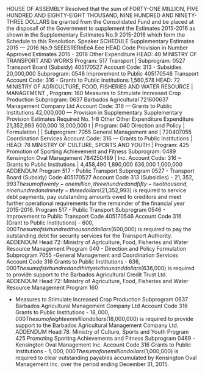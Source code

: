 HOUSE OF ASSEMBLY
Resolved that the sum of FORTY-ONE MILLION, FIVE HUNDRED AND EIGHTY-EIGHT THOUSAND, NINE HUNDRED AND NINETY-THREE DOLLARS be granted from the Consolidated Fund and be placed at the disposal! of the Government to supplement the Estimates 2015-2016 as shown in the Supplementary Estimates No.9 2015-2016 which form the Schedule to this Resolution.
Speaker
SCHEDULE
Supplementary Estimates 2015 — 2016 No.9
SEEESRERnEeA Eee
HEAD Code Provision in Number Approved Estimates 2015 - 2016 Other Expenditure HEAD: 40 MINISTRY OF TRANSPORT AND WORKS Program: 517 Transport | Subprogram: 0527 Transport Board (Subsidy) 405170527 Account Code: 313 - Subsidies 20,000,000 Subprogram: 0546 Improvement to Public 405170546 Transport Account Code: 316 - Grants to Public Institutions 1,560,578 HEAD: 72 MINISTRY OF AGRICULTURE, FOOD, FISHERIES AND WATER RESOURCE | MANAGEMENT , Program: 160 Measures to Stimulate Increased Crop Production Subprogram: 0637 Barbados Agricultural 721600637 Management Company Ltd Account Code: 316 — Grants to Public Institutions 42,000,000 —
Provision in Supplementary Supplementary Provision Estimates Required No. 1-8
Other Other Expenditure Expenditure
21,352,993
600,000
18,000,000
t
| Program: 040 Direction and Policy | Formulation | | Subprogram: 7055 General Management and | 720407055 Coordination Services Account Code: 316 — Grants to Public Institutions | HEAD: 78 MINISTRY OF CULTURE, SPORTS AND YOUTH | Program: 425 Promotion of Sporting Achievement and Fitness Subprogram: 0489 Kensington Oval Management 784250489 | Inc. Account Code: 316 ~ Grants to Public Institutions | 4,458,490 1,890,000
636,000
1,000,000
ADDENDUM
Program 517 - Public Transport Subprogram 0527 - Transport Board (Subsidy) Code 405170527 Account Code 313 (Subsidies) - $21,352,993
The sum of twenty-one million, three hundred and fifty-two thousand, nine hundred and ninety-three dollars ($21,352,993) is required to service debt payments, pay outstanding amounts owed to creditors and meet further operational requirements for the remainder of the financial year 2015-2016.
Program 517 - Public Transport Subprogram 0546 - Improvement to Public Transport
Code 405170546
Account Code 316
(Grant to Public Institutions) - $600,000
The sum of six hundred thousand dollars ($600,000) is required to pay the outstanding debt for security services for the Transport Authority.
ADDENDUM
Head 72: Ministry of Agriculture, Food, Fisheries and Water Resource Management
Program 040 - Direction and Policy Formulation Subprogram 7055 -General Management and Coordination Services
Account Code 316 Grants to Public Institutions - $636,000
The sum of six hundred and thirty six thousand dollars ($636,000) is required to provide support to the Barbados Agricultural Credit Trust Ltd.
ADDENDUM
Head 72: Ministry of Agriculture, Food, Fisheries and Water Resource Management
Program 160
- Measures to Stimulate Increased Crop Production
Subprogram 0637
Barbados Agricultural Management Company Ltd
Account Code 316 Grants to Public Institutions - $18,000,000
The sum of eighteen million dollars ($18,000,000) is required to provide support to the Barbados Agricultural Management Company Ltd.
ADDENDUM
Head 78: Ministry of Culture, Sports and Youth
Program 425
Promoting Sporting Achievements and Fitness
Subprogram 0489 -Kensington Oval Management Inc.
Account Code 316 Grants to Public Institutions - $1,000,000
The sum of one million dollars ($1,000,000) is required to clear outstanding payables accumulated by Kensington Oval Management Inc. over the period ending December 31, 2015.
